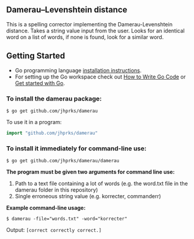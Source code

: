 ## Damerau–Levenshtein distance
This is a spelling corrector implementing the Damerau-Levenshtein distance. Takes a string value input from the user. Looks for an identical word on a list of words, if none is found, look for a similar word.

## Getting Started

* Go programming language [installation instructions](http://golang.org/doc/install).
* For setting up the Go workspace check out [How to Write Go Code](http://golang.org/doc/code.html#tmp_13) or [Get started with Go](http://youtu.be/2KmHtgtEZ1s).

### To install the damerau package:

    $ go get github.com/jhprks/damerau
    
To use it in a program:

```Go
import "github.com/jhprks/damerau"
```

### To install it immediately for command-line use:

    $ go get github.com/jhprks/damerau/damerau

**The program must be given two arguments for command line use:**

1. Path to a text file containing a lot of words (e.g. the word.txt file in the damerau folder in this repository)
2. Single erroneous string value (e.g. korrecter, commanderr)

**Example command-line usage:**

    $ damerau -file="words.txt" -word="korrecter"

Output: `[correct correctly correct.]`